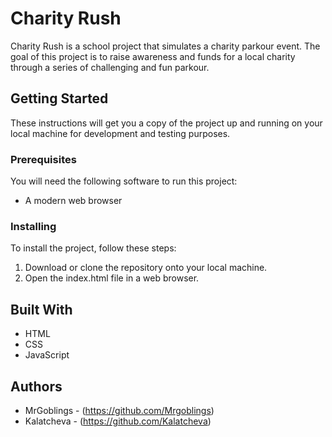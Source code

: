 # Charity Rush

Charity Rush is a school project that simulates a charity parkour event. The goal of this project is to raise awareness and funds for a local charity through a series of challenging and fun parkour.

## Getting Started

These instructions will get you a copy of the project up and running on your local machine for development and testing purposes.

### Prerequisites

You will need the following software to run this project:

- A modern web browser

### Installing

To install the project, follow these steps:

1. Download or clone the repository onto your local machine.
2. Open the index.html file in a web browser.

## Built With

- HTML
- CSS
- JavaScript

## Authors

- MrGoblings - (https://github.com/Mrgoblings)
- Kalatcheva - (https://github.com/Kalatcheva)
